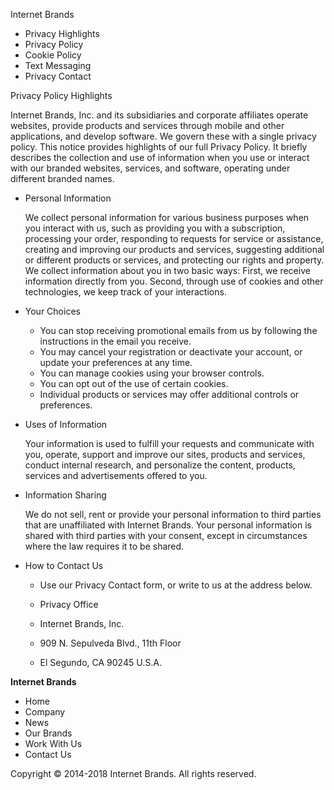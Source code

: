 Internet Brands

*   Privacy Highlights
*   Privacy Policy
*   Cookie Policy
*   Text Messaging
*   Privacy Contact

Privacy Policy Highlights

Internet Brands, Inc. and its subsidiaries and corporate affiliates operate websites, provide products and services through mobile and other applications, and develop software. We govern these with a single privacy policy. This notice provides highlights of our full Privacy Policy. It briefly describes the collection and use of information when you use or interact with our branded websites, services, and software, operating under different branded names.

*   Personal Information
    
    We collect personal information for various business purposes when you interact with us, such as providing you with a subscription, processing your order, responding to requests for service or assistance, creating and improving our products and services, suggesting additional or different products or services, and protecting our rights and property. We collect information about you in two basic ways: First, we receive information directly from you. Second, through use of cookies and other technologies, we keep track of your interactions.
    
*   Your Choices
    *   You can stop receiving promotional emails from us by following the instructions in the email you receive.
    *   You may cancel your registration or deactivate your account, or update your preferences at any time.
    *   You can manage cookies using your browser controls.
    *   You can opt out of the use of certain cookies.
    *   Individual products or services may offer additional controls or preferences.
*   Uses of Information
    
    Your information is used to fulfill your requests and communicate with you, operate, support and improve our sites, products and services, conduct internal research, and personalize the content, products, services and advertisements offered to you.
    
*   Information Sharing
    
    We do not sell, rent or provide your personal information to third parties that are unaffiliated with Internet Brands. Your personal information is shared with third parties with your consent, except in circumstances where the law requires it to be shared.
    
*   How to Contact Us
    *   Use our Privacy Contact form, or write to us at the address below.
      
    *   Privacy Office
    *   Internet Brands, Inc.
    *   909 N. Sepulveda Blvd., 11th Floor
    *   El Segundo, CA 90245 U.S.A.

**Internet Brands**

*   Home
*   Company
*   News
*   Our Brands
*   Work With Us
*   Contact Us

Copyright © 2014-2018 Internet Brands. All rights reserved.